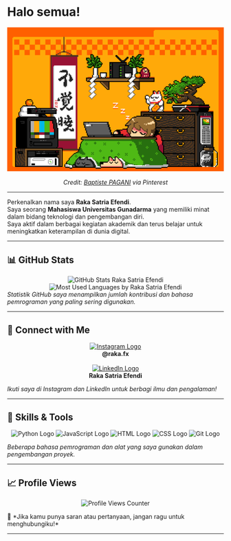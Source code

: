 # Halo semua!  

<!-- Markdown Image -->
<div align="center">
  <img src="https://github.com/rakasatriaefendi/rakasatriaefendi/blob/main/House-jap-by-Baptiste-PAGANI-(Pinterest).gif?raw=true" alt="Background Gif" width="600">
    <p><i>Credit: <a href="https://id.pinterest.com/pin/56435801558226772/" target="_blank">Baptiste PAGANI</a> via Pinterest</i></p>
</div>
 
---

Perkenalkan nama saya **Raka Satria Efendi**.  
Saya seorang **Mahasiswa Universitas Gunadarma** yang memiliki minat dalam bidang teknologi dan pengembangan diri.  
Saya aktif dalam berbagai kegiatan akademik dan terus belajar untuk meningkatkan keterampilan di dunia digital.  

---

## 📊 GitHub Stats  
<div align="center">
  <!-- GitHub Stats -->
  <img alt="GitHub Stats Raka Satria Efendi" src="https://github-readme-stats.vercel.app/api?username=rakasatriaefendi&show_icons=true&theme=tokyonight" width="48%">
  <img alt="Most Used Languages by Raka Satria Efendi" src="https://github-readme-stats.vercel.app/api/top-langs/?username=rakasatriaefendi&layout=compact&theme=tokyonight" width="36%">
</div>  
<em>Statistik GitHub saya menampilkan jumlah kontribusi dan bahasa pemrograman yang paling sering digunakan.</em>  

---

## 📌 Connect with Me  
<p align="center">
  <!-- Instagram -->
  <a href="https://www.instagram.com/raka.fx/" target="_blank">
    <img alt="Instagram Logo" src="https://skillicons.dev/icons?i=instagram" width="40">
  </a>
  <br>
  <strong>@raka.fx</strong>
  <br>
  &nbsp;
  <br>
  <!-- LinkedIn -->
  <a href="https://www.linkedin.com/in/raka-satria-efendi" target="_blank">
    <img alt="LinkedIn Logo" src="https://skillicons.dev/icons?i=linkedin" width="40">
  </a>
  <br>
  <strong>Raka Satria Efendi</strong>
</p>  

<em>Ikuti saya di Instagram dan LinkedIn untuk berbagi ilmu dan pengalaman!</em>

---

## 🚀 Skills & Tools  
<p align="center">
  <!-- Python -->
  <img alt="Python Logo" src="https://skillicons.dev/icons?i=python" width="50">
  <!-- JavaScript -->
  <img alt="JavaScript Logo" src="https://skillicons.dev/icons?i=javascript" width="50">
  <!-- HTML -->
  <img alt="HTML Logo" src="https://skillicons.dev/icons?i=html" width="50">
  <!-- CSS -->
  <img alt="CSS Logo" src="https://skillicons.dev/icons?i=css" width="50">
  <!-- Git -->
  <img alt="Git Logo" src="https://skillicons.dev/icons?i=git" width="50">
</p>  

<em>Beberapa bahasa pemrograman dan alat yang saya gunakan dalam pengembangan proyek.</em>  

---

## 📈 Profile Views  
<p align="center">
  <!-- Profile Views -->
  <img alt="Profile Views Counter" src="https://komarev.com/ghpvc/?username=rakasatriaefendi&color=blue">
</p>  
💬 *Jika kamu punya saran atau pertanyaan, jangan ragu untuk menghubungiku!*  

---
